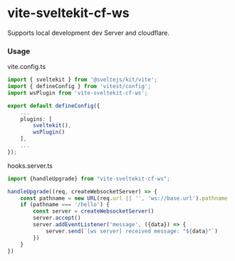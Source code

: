 # vite-sveltekit-cf-ws

Supports local development dev Server
and cloudflare.

### Usage

vite.config.ts

```ts
import { sveltekit } from '@sveltejs/kit/vite';
import { defineConfig } from 'vitest/config';
import wsPlugin from 'vite-sveltekit-cf-ws';

export default defineConfig({
	...
    plugins: [
		sveltekit(),
		wsPlugin()
	],
    ...
});

```

hooks.server.ts

```ts
import {handleUpgrade} from "vite-sveltekit-cf-ws";

handleUpgrade((req, createWebsocketServer) => {
    const pathname = new URL(req.url || '', 'ws://base.url').pathname
    if (pathname === '/hello') {
        const server = createWebsocketServer()
        server.accept()
        server.addEventListener('message', ({data}) => {
            server.send(`[ws server] received message: "${data}"`)
        })
    }
})

```
